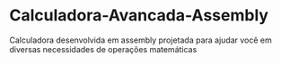 # Calculadora-Avancada-Assembly
Calculadora desenvolvida em assembly projetada para ajudar você em diversas necessidades de operações matemáticas
